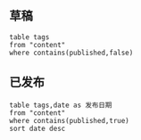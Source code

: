 
## 草稿

```dataview
table tags
from "content"
where contains(published,false)
```

## 已发布

```dataview
table tags,date as 发布日期
from "content"
where contains(published,true)
sort date desc
```
